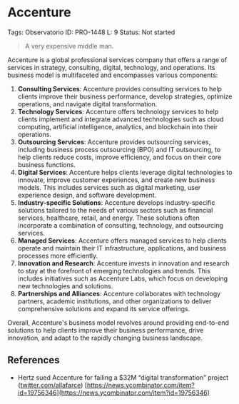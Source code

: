 # Accenture

Tags: Observatorio
ID: PRO-1448
L: 9
Status: Not started

> A very expensive middle man.
> 

Accenture is a global professional services company that offers a range of services in strategy, consulting, digital, technology, and operations. Its business model is multifaceted and encompasses various components:

1. **Consulting Services**: Accenture provides consulting services to help clients improve their business performance, develop strategies, optimize operations, and navigate digital transformation.
2. **Technology Services**: Accenture offers technology services to help clients implement and integrate advanced technologies such as cloud computing, artificial intelligence, analytics, and blockchain into their operations.
3. **Outsourcing Services**: Accenture provides outsourcing services, including business process outsourcing (BPO) and IT outsourcing, to help clients reduce costs, improve efficiency, and focus on their core business functions.
4. **Digital Services**: Accenture helps clients leverage digital technologies to innovate, improve customer experiences, and create new business models. This includes services such as digital marketing, user experience design, and software development.
5. **Industry-specific Solutions**: Accenture develops industry-specific solutions tailored to the needs of various sectors such as financial services, healthcare, retail, and energy. These solutions often incorporate a combination of consulting, technology, and outsourcing services.
6. **Managed Services**: Accenture offers managed services to help clients operate and maintain their IT infrastructure, applications, and business processes more efficiently.
7. **Innovation and Research**: Accenture invests in innovation and research to stay at the forefront of emerging technologies and trends. This includes initiatives such as Accenture Labs, which focus on developing new technologies and solutions.
8. **Partnerships and Alliances**: Accenture collaborates with technology partners, academic institutions, and other organizations to deliver comprehensive solutions and expand its service offerings.

Overall, Accenture's business model revolves around providing end-to-end solutions to help clients improve their business performance, drive innovation, and adapt to the rapidly changing business landscape.

## References

- Hertz sued Accenture for failing a $32M “digital transformation” project ([twitter.com/allafarce](http://twitter.com/allafarce))
[https://news.ycombinator.com/item?id=19756346](https://news.ycombinator.com/item?id=19756346)
